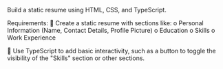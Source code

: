 Build a static resume using HTML, CSS, and TypeScript. 

Requirements: 
 Create a static resume with sections like: 
o Personal Information (Name, Contact Details, Profile Picture) 
o Education 
o Skills 
o Work Experience 

 Use TypeScript to add basic interactivity, such as a button to toggle the visibility of the 
"Skills" section or other sections.
